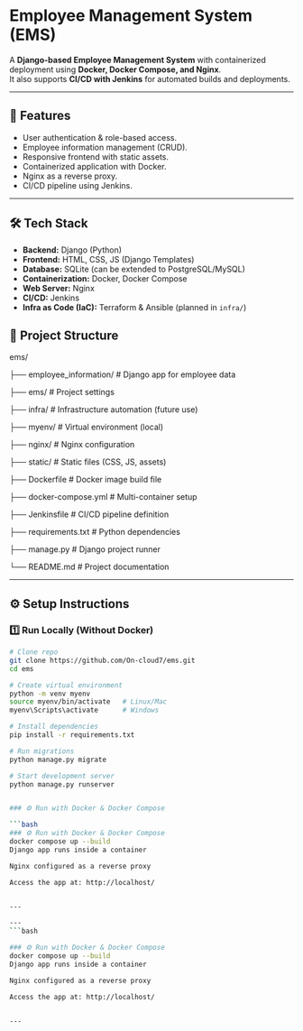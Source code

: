 # Employee Management System (EMS)

A **Django-based Employee Management System** with containerized deployment using **Docker, Docker Compose, and Nginx**.  
It also supports **CI/CD with Jenkins** for automated builds and deployments.  

---

## 🚀 Features
- User authentication & role-based access.  
- Employee information management (CRUD).  
- Responsive frontend with static assets.  
- Containerized application with Docker.  
- Nginx as a reverse proxy.  
- CI/CD pipeline using Jenkins.  

---

## 🛠️ Tech Stack
- **Backend:** Django (Python)  
- **Frontend:** HTML, CSS, JS (Django Templates)  
- **Database:** SQLite (can be extended to PostgreSQL/MySQL)  
- **Containerization:** Docker, Docker Compose  
- **Web Server:** Nginx  
- **CI/CD:** Jenkins  
- **Infra as Code (IaC):** Terraform & Ansible (planned in `infra/`)

## 📂 Project Structure

ems/

├── employee_information/ # Django app for employee data

├── ems/ # Project settings

├── infra/ # Infrastructure automation (future use)

├── myenv/ # Virtual environment (local)

├── nginx/ # Nginx configuration

├── static/ # Static files (CSS, JS, assets)

├── Dockerfile # Docker image build file

├── docker-compose.yml # Multi-container setup

├── Jenkinsfile # CI/CD pipeline definition

├── requirements.txt # Python dependencies

├── manage.py # Django project runner

└── README.md # Project documentation


---

## ⚙️ Setup Instructions  

### 1️⃣ Run Locally (Without Docker)  
```bash
# Clone repo
git clone https://github.com/On-cloud7/ems.git
cd ems

# Create virtual environment
python -m venv myenv
source myenv/bin/activate   # Linux/Mac
myenv\Scripts\activate      # Windows

# Install dependencies
pip install -r requirements.txt

# Run migrations
python manage.py migrate

# Start development server
python manage.py runserver


### ⚙️ Run with Docker & Docker Compose  

```bash
### ⚙️ Run with Docker & Docker Compose 
docker compose up --build
Django app runs inside a container

Nginx configured as a reverse proxy

Access the app at: http://localhost/


---

---
```bash

### ⚙️ Run with Docker & Docker Compose 
docker compose up --build
Django app runs inside a container

Nginx configured as a reverse proxy

Access the app at: http://localhost/
  

---


